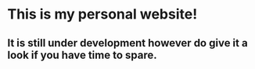# This is my personal website!

## It is still under development however do give it a look if you have time to spare.